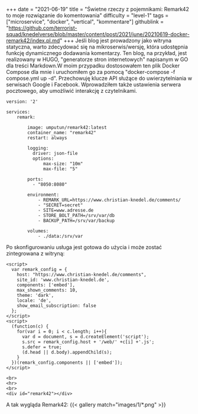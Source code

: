 +++
date = "2021-06-19"
title = "Świetne rzeczy z pojemnikami: Remark42 to moje rozwiązanie do komentowania"
difficulty = "level-1"
tags = ["microservice", "docker", "vertical", "kommentare"]
githublink = "https://github.com/terrorist-squad/knedelverse/blob/master/content/post/2021/june/20210619-docker-remark42/index.pl.md"
+++
Jeśli blog jest prowadzony jako witryna statyczna, warto zdecydować się na mikroserwis/wersję, która udostępnia funkcję dynamicznego dodawania komentarzy. Ten blog, na przykład, jest realizowany w HUGO, "generatorze stron internetowych" napisanym w GO dla treści Markdown.W moim przypadku dostosowałem ten plik Docker Compose dla mnie i uruchomiłem go za pomocą "docker-compose -f compose.yml up -d". Przechowuję klucze API służące do uwierzytelniania w serwisach Google i Facebook. Wprowadziłem także ustawienia serwera pocztowego, aby umożliwić interakcję z czytelnikami.
```
version: '2'

services:
    remark:

        image: umputun/remark42:latest
        container_name: "remark42"
        restart: always

        logging:
          driver: json-file
          options:
              max-size: "10m"
              max-file: "5"

        ports:
          - "8050:8080"   

        environment:
            - REMARK_URL=https://www.christian-knedel.de/comments/ 
            - "SECRET=secret"          
            - SITE=www.adresse.de 
            - STORE_BOLT_PATH=/srv/var/db
            - BACKUP_PATH=/srv/var/backup

        volumes:
            - ./data:/srv/var

```
Po skonfigurowaniu usługa jest gotowa do użycia i może zostać zintegrowana z witryną:
```
<script>
  var remark_config = {
    host: "https://www.christian-knedel.de/comments", 
    site_id: 'www.christian-knedel.de',
    components: ['embed'], 
    max_shown_comments: 10,
    theme: 'dark',
    locale: 'de',
    show_email_subscription: false
  };
</script>
<script>
  (function(c) {
    for(var i = 0; i < c.length; i++){
      var d = document, s = d.createElement('script');
      s.src = remark_config.host + '/web/' +c[i] +'.js';
      s.defer = true;
      (d.head || d.body).appendChild(s);
    }
  })(remark_config.components || ['embed']);
</script>

<br>
<hr>
<br>
<div id="remark42"></div>

```
A tak wygląda Remark42:
{{< gallery match="images/1/*.png" >}}

